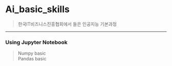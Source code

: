 # Ai_basic_skills
> 한국IT비즈니스진흥협회에서 들은 인공지능 기본과정
--------------------------------------------------
### Using Jupyter Notebook
> Numpy basic   
> Pandas basic   
